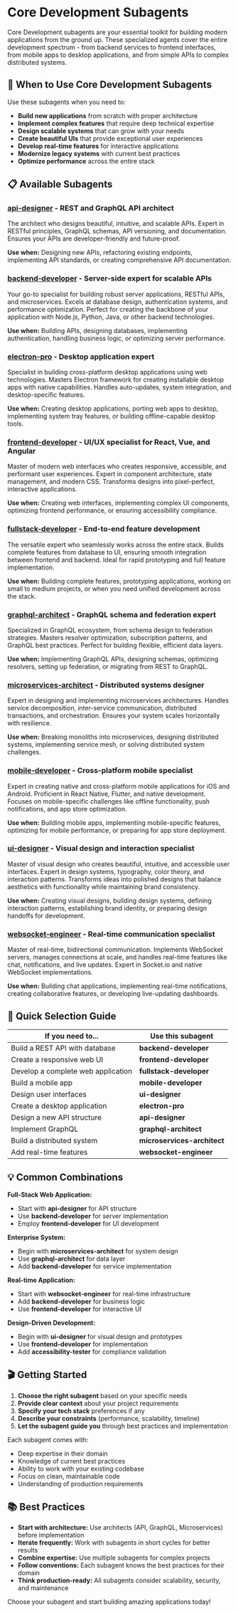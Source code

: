 # Core Development Subagents

Core Development subagents are your essential toolkit for building modern applications from the ground up. These specialized agents cover the entire development spectrum - from backend services to frontend interfaces, from mobile apps to desktop applications, and from simple APIs to complex distributed systems.

## 🎯 When to Use Core Development Subagents

Use these subagents when you need to:
- **Build new applications** from scratch with proper architecture
- **Implement complex features** that require deep technical expertise  
- **Design scalable systems** that can grow with your needs
- **Create beautiful UIs** that provide exceptional user experiences
- **Develop real-time features** for interactive applications
- **Modernize legacy systems** with current best practices
- **Optimize performance** across the entire stack

## 📋 Available Subagents

### [**api-designer**](api-designer.md) - REST and GraphQL API architect
The architect who designs beautiful, intuitive, and scalable APIs. Expert in RESTful principles, GraphQL schemas, API versioning, and documentation. Ensures your APIs are developer-friendly and future-proof.

**Use when:** Designing new APIs, refactoring existing endpoints, implementing API standards, or creating comprehensive API documentation.

### [**backend-developer**](backend-developer.md) - Server-side expert for scalable APIs
Your go-to specialist for building robust server applications, RESTful APIs, and microservices. Excels at database design, authentication systems, and performance optimization. Perfect for creating the backbone of your application with Node.js, Python, Java, or other backend technologies.

**Use when:** Building APIs, designing databases, implementing authentication, handling business logic, or optimizing server performance.

### [**electron-pro**](electron-pro.md) - Desktop application expert
Specialist in building cross-platform desktop applications using web technologies. Masters Electron framework for creating installable desktop apps with native capabilities. Handles auto-updates, system integration, and desktop-specific features.

**Use when:** Creating desktop applications, porting web apps to desktop, implementing system tray features, or building offline-capable desktop tools.

### [**frontend-developer**](frontend-developer.md) - UI/UX specialist for React, Vue, and Angular  
Master of modern web interfaces who creates responsive, accessible, and performant user experiences. Expert in component architecture, state management, and modern CSS. Transforms designs into pixel-perfect, interactive applications.

**Use when:** Creating web interfaces, implementing complex UI components, optimizing frontend performance, or ensuring accessibility compliance.

### [**fullstack-developer**](fullstack-developer.md) - End-to-end feature development
The versatile expert who seamlessly works across the entire stack. Builds complete features from database to UI, ensuring smooth integration between frontend and backend. Ideal for rapid prototyping and full feature implementation.

**Use when:** Building complete features, prototyping applications, working on small to medium projects, or when you need unified development across the stack.

### [**graphql-architect**](graphql-architect.md) - GraphQL schema and federation expert
Specialized in GraphQL ecosystem, from schema design to federation strategies. Masters resolver optimization, subscription patterns, and GraphQL best practices. Perfect for building flexible, efficient data layers.

**Use when:** Implementing GraphQL APIs, designing schemas, optimizing resolvers, setting up federation, or migrating from REST to GraphQL.

### [**microservices-architect**](microservices-architect.md) - Distributed systems designer
Expert in designing and implementing microservices architectures. Handles service decomposition, inter-service communication, distributed transactions, and orchestration. Ensures your system scales horizontally with resilience.

**Use when:** Breaking monoliths into microservices, designing distributed systems, implementing service mesh, or solving distributed system challenges.

### [**mobile-developer**](mobile-developer.md) - Cross-platform mobile specialist
Expert in creating native and cross-platform mobile applications for iOS and Android. Proficient in React Native, Flutter, and native development. Focuses on mobile-specific challenges like offline functionality, push notifications, and app store optimization.

**Use when:** Building mobile apps, implementing mobile-specific features, optimizing for mobile performance, or preparing for app store deployment.

### [**ui-designer**](ui-designer.md) - Visual design and interaction specialist
Master of visual design who creates beautiful, intuitive, and accessible user interfaces. Expert in design systems, typography, color theory, and interaction patterns. Transforms ideas into polished designs that balance aesthetics with functionality while maintaining brand consistency.

**Use when:** Creating visual designs, building design systems, defining interaction patterns, establishing brand identity, or preparing design handoffs for development.

### [**websocket-engineer**](websocket-engineer.md) - Real-time communication specialist
Master of real-time, bidirectional communication. Implements WebSocket servers, manages connections at scale, and handles real-time features like chat, notifications, and live updates. Expert in Socket.io and native WebSocket implementations.

**Use when:** Building chat applications, implementing real-time notifications, creating collaborative features, or developing live-updating dashboards.

## 🚀 Quick Selection Guide

| If you need to... | Use this subagent |
|-------------------|-------------------|
| Build a REST API with database | **backend-developer** |
| Create a responsive web UI | **frontend-developer** |
| Develop a complete web application | **fullstack-developer** |
| Build a mobile app | **mobile-developer** |
| Design user interfaces | **ui-designer** |
| Create a desktop application | **electron-pro** |
| Design a new API structure | **api-designer** |
| Implement GraphQL | **graphql-architect** |
| Build a distributed system | **microservices-architect** |
| Add real-time features | **websocket-engineer** |

## 💡 Common Combinations

**Full-Stack Web Application:**
- Start with **api-designer** for API structure
- Use **backend-developer** for server implementation  
- Employ **frontend-developer** for UI development

**Enterprise System:**
- Begin with **microservices-architect** for system design
- Use **graphql-architect** for data layer
- Add **backend-developer** for service implementation

**Real-time Application:**
- Start with **websocket-engineer** for real-time infrastructure
- Add **backend-developer** for business logic
- Use **frontend-developer** for interactive UI

**Design-Driven Development:**
- Begin with **ui-designer** for visual design and prototypes
- Use **frontend-developer** for implementation
- Add **accessibility-tester** for compliance validation

## 🎬 Getting Started

1. **Choose the right subagent** based on your specific needs
2. **Provide clear context** about your project requirements
3. **Specify your tech stack** preferences if any
4. **Describe your constraints** (performance, scalability, timeline)
5. **Let the subagent guide you** through best practices and implementation

Each subagent comes with:
- Deep expertise in their domain
- Knowledge of current best practices
- Ability to work with your existing codebase
- Focus on clean, maintainable code
- Understanding of production requirements

## 📚 Best Practices

- **Start with architecture:** Use architects (API, GraphQL, Microservices) before implementation
- **Iterate frequently:** Work with subagents in short cycles for better results
- **Combine expertise:** Use multiple subagents for complex projects
- **Follow conventions:** Each subagent knows the best practices for their domain
- **Think production-ready:** All subagents consider scalability, security, and maintenance

Choose your subagent and start building amazing applications today!